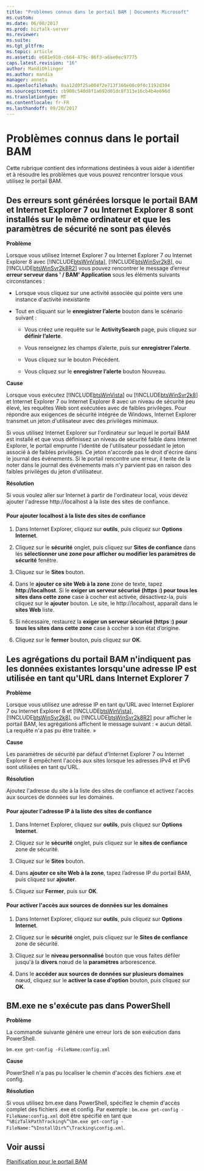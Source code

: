 ```yaml
---
title: "Problèmes connus dans le portail BAM | Documents Microsoft"
ms.custom: 
ms.date: 06/08/2017
ms.prod: biztalk-server
ms.reviewer: 
ms.suite: 
ms.tgt_pltfrm: 
ms.topic: article
ms.assetid: e681e910-c664-479c-86f3-a6ae0ec97775
caps.latest.revision: "16"
author: MandiOhlinger
ms.author: mandia
manager: anneta
ms.openlocfilehash: 0aa12d0f25a004f2e713f360e00c0f0c1192d304
ms.sourcegitcommit: cb908c540d8f1a692d01dc8f313e16cb4b4e696d
ms.translationtype: MT
ms.contentlocale: fr-FR
ms.lasthandoff: 09/20/2017
---
```

# <a name="known-issues-in-the-bam-portal"></a>Problèmes connus dans le portail BAM
Cette rubrique contient des informations destinées à vous aider à identifier et à résoudre les problèmes que vous pouvez rencontrer lorsque vous utilisez le portail BAM.  
  
## <a name="errors-are-generated-when-the-bam-portal-and-internet-explorer-7-or-internet-explorer-8-are-on-the-same-computer-and-the-security-settings-are-set-to-low"></a>Des erreurs sont générées lorsque le portail BAM et Internet Explorer 7 ou Internet Explorer 8 sont installés sur le même ordinateur et que les paramètres de sécurité ne sont pas élevés  
 **Problème**  
  
 Lorsque vous utilisez Internet Explorer 7 ou Internet Explorer 7 ou Internet Explorer 8 avec [!INCLUDE[btsWinVista](../includes/btswinvista-md.md)], [!INCLUDE[btsWinSvr2k8](../includes/btswinsvr2k8-md.md)], ou [!INCLUDE[btsWinSvr2k8R2](../includes/btswinsvr2k8r2-md.md)] vous pouvez rencontrer le message d’erreur **erreur serveur dans ' / BAM' Application** sous les éléments suivants circonstances :  
  
-   Lorsque vous cliquez sur une activité associée qui pointe vers une instance d'activité inexistante  
  
-   Tout en cliquant sur le **enregistrer l’alerte** bouton dans le scénario suivant :  
  
    -   Vous créez une requête sur le **ActivitySearch** page, puis cliquez sur **définir l’alerte**.  
  
    -   Vous renseignez les champs d’alerte, puis sur **enregistrer l’alerte**.  
  
    -   Vous cliquez sur le bouton Précédent.  
  
    -   Vous cliquez sur le **enregistrer l’alerte** bouton Nouveau.  
  
 **Cause**  
  
 Lorsque vous exécutez [!INCLUDE[btsWinVista](../includes/btswinvista-md.md)] ou [!INCLUDE[btsWinSvr2k8](../includes/btswinsvr2k8-md.md)] et Internet Explorer 7 ou Internet Explorer 8 avec un niveau de sécurité peu élevé, les requêtes Web sont exécutées avec de faibles privilèges. Pour répondre aux exigences de sécurité intégrée de Windows, Internet Explorer transmet un jeton d'utilisateur avec des privilèges minimaux.  
  
 Si vous utilisez Internet Explorer sur l'ordinateur sur lequel le portail BAM est installé et que vous définissez un niveau de sécurité faible dans Internet Explorer, le portail emprunte l'identité de l'utilisateur possédant le jeton associé à de faibles privilèges. Ce jeton n'accorde pas le droit d'écrire dans le journal des événements. Si le portail rencontre une erreur, il tente de la noter dans le journal des événements mais n'y parvient pas en raison des faibles privilèges du jeton d'utilisateur.  
  
 **Résolution**  
  
 Si vous voulez aller sur Internet à partir de l'ordinateur local, vous devez ajouter l'adresse http://localhost à la liste des sites de confiance.  
  
#### <a name="to-add-localhost-to-the-list-of-trusted-sites"></a>Pour ajouter localhost à la liste des sites de confiance  
  
1.  Dans Internet Explorer, cliquez sur **outils**, puis cliquez sur **Options Internet**.  
  
2.  Cliquez sur le **sécurité** onglet, puis cliquez sur **Sites de confiance** dans les **sélectionner une zone pour afficher ou modifier les paramètres de sécurité** fenêtre.  
  
3.  Cliquez sur le **Sites** bouton.  
  
4.  Dans le **ajouter ce site Web à la zone** zone de texte, tapez **http://localhost**. Si le **exiger un serveur sécurisé (https :) pour tous les sites dans cette zone** case à cocher est activée, désactivez-la, puis cliquez sur le **ajouter** bouton. Le site, le http://localhost, apparaît dans le **sites Web** liste.  
  
5.  Si nécessaire, restaurez la **exiger un serveur sécurisé (https :) pour tous les sites dans cette zone** case à cocher à son état d’origine.  
  
6.  Cliquez sur le **fermer** bouton, puis cliquez sur **OK**.  
  
## <a name="bam-portal-aggregations-do-not-populate-existing-data-when-using-an-ip-address-as-a-url-in-internet-explorer-7"></a>Les agrégations du portail BAM n'indiquent pas les données existantes lorsqu'une adresse IP est utilisée en tant qu'URL dans Internet Explorer 7  
 **Problème**  
  
 Lorsque vous utilisez une adresse IP en tant qu’URL avec Internet Explorer 7 ou Internet Explorer 8 et [!INCLUDE[btsWinVista](../includes/btswinvista-md.md)], [!INCLUDE[btsWinSvr2k8](../includes/btswinsvr2k8-md.md)], ou [!INCLUDE[btsWinSvr2k8R2](../includes/btswinsvr2k8r2-md.md)] pour afficher le portail BAM, les agrégations affichent le message suivant : « aucun détail. La requête n'a pas pu être traitée. »  
  
 **Cause**  
  
 Les paramètres de sécurité par défaut d'Internet Explorer 7 ou Internet Explorer 8 empêchent l'accès aux sites lorsque les adresses IPv4 et IPv6 sont utilisées en tant qu'URL.  
  
 **Résolution**  
  
 Ajoutez l'adresse du site à la liste des sites de confiance et activez l'accès aux sources de données sur les domaines.  
  
#### <a name="to-add-the-ip-address-to-the-trusted-sites-list"></a>Pour ajouter l'adresse IP à la liste des sites de confiance  
  
1.  Dans Internet Explorer, cliquez sur **outils**, puis cliquez sur **Options Internet**.  
  
2.  Cliquez sur le **sécurité** onglet, puis cliquez sur le **sites de confiance** zone de sécurité.  
  
3.  Cliquez sur le **Sites** bouton.  
  
4.  Dans **ajouter ce site Web à la zone**, tapez l’adresse IP du portail BAM, puis cliquez sur **ajouter**.  
  
5.  Cliquez sur **Fermer**, puis sur **OK**.  
  
#### <a name="to-enable-access-to-data-sources-across-domains"></a>Pour activer l'accès aux sources de données sur les domaines  
  
1.  Dans Internet Explorer, cliquez sur **outils**, puis cliquez sur **Options Internet**.  
  
2.  Cliquez sur le **sécurité** onglet, puis cliquez sur le **Sites de confiance** zone de sécurité.  
  
3.  Cliquez sur le **niveau personnalisé** bouton que vous faites défiler jusqu'à la **divers** nœud de la **paramètres** arborescence.  
  
4.  Dans le **accéder aux sources de données sur plusieurs domaines** nœud, cliquez sur le **activer la case d’option** bouton, puis cliquez sur **OK**.  
  
## <a name="bmexe-does-not-run-in-powershell"></a>BM.exe ne s'exécute pas dans PowerShell  
 **Problème**  
  
 La commande suivante génère une erreur lors de son exécution dans PowerShell.  
  
```  
bm.exe get-config -FileName:config.xml  
```  
  
 **Cause**  
  
 PowerShell n'a pas pu localiser le chemin d'accès des fichiers .exe et config.  
  
 **Résolution**  
  
 Si vous utilisez bm.exe dans PowerShell, spécifiez le chemin d'accès complet des fichiers .exe et config. Par exemple : `bm.exe get-config -FileName:config.xml` doit être spécifié en tant que `“%BizTalkPathTracking%”\bm.exe get-config -FileName:”%InstallDir%”\Tracking\config.xml`.  
  
## <a name="see-also"></a>Voir aussi  
 [Planification pour le portail BAM](../core/planning-for-the-bam-portal.md)